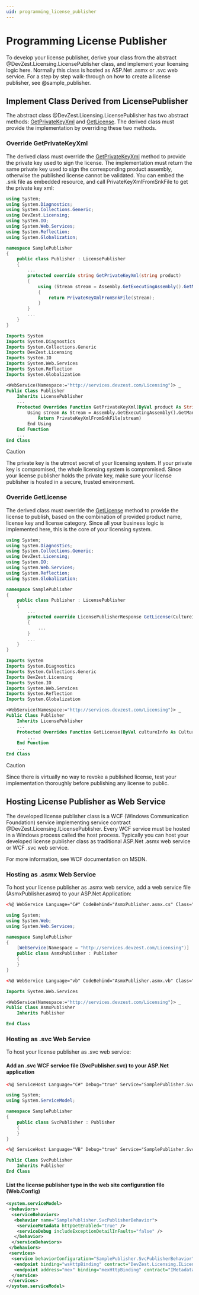 ```yaml
---
uid: programming_license_publisher
---
```


# Programming License Publisher

To develop your license publisher, derive your class from the abstract @DevZest.Licensing.LicensePublisher class, and implement your licensing logic here. Normally this class is hosted as ASP.Net .asmx or .svc web service. For a step by step walk-through on how to create a license publisher, see @sample_publisher.

## Implement Class Derived from LicensePublisher

The abstract class @DevZest.Licensing.LicensePublisher has two abstract methods: [GetPrivateKeyXml](xref:DevZest.Licensing.LicensePublisher#DevZest_Licensing_LicensePublisher_GetPrivateKeyXml_System_String_) and [GetLicense](xref:DevZest.Licensing.LicensePublisher#DevZest_Licensing_LicensePublisher_GetLicense_System_Globalization_CultureInfo_System_String_System_Version_DevZest_Licensing_LicenseKey_System_String_System_String_System_String_System_String_System_String_). The derived class must provide the implementation by overriding these two methods.

### Override GetPrivateKeyXml

The derived class must override the [GetPrivateKeyXml](xref:DevZest.Licensing.LicensePublisher#DevZest_Licensing_LicensePublisher_GetPrivateKeyXml_System_String_) method to provide the private key used to sign the license. The implementation must return the same private key used to sign the corresponding product assembly, otherwise the published license cannot be validated. You can embed the .snk file as embedded resource, and call PrivateKeyXmlFromSnkFile to get the private key xml:

```csharp
using System;
using System.Diagnostics;
using System.Collections.Generic;
using DevZest.Licensing;
using System.IO;
using System.Web.Services;
using System.Reflection;
using System.Globalization;

namespace SamplePublisher
{
    public class Publisher : LicensePublisher
    {
        ...
        protected override string GetPrivateKeyXml(string product)
        {
            using (Stream stream = Assembly.GetExecutingAssembly().GetManifestResourceStream("SamplePublisher.Key.snk"))
            {
                return PrivateKeyXmlFromSnkFile(stream);
            }
        }
        ...
    }
}
```

```vb
Imports System
Imports System.Diagnostics
Imports System.Collections.Generic
Imports DevZest.Licensing
Imports System.IO
Imports System.Web.Services
Imports System.Reflection
Imports System.Globalization

<WebService(Namespace:="http://services.devzest.com/Licensing")> _
Public Class Publisher
    Inherits LicensePublisher
    ...
    Protected Overrides Function GetPrivateKeyXml(ByVal product As String) As String
        Using stream As Stream = Assembly.GetExecutingAssembly().GetManifestResourceStream("SamplePublisher.Key.snk")
            Return PrivateKeyXmlFromSnkFile(stream)
        End Using
    End Function
    ...
End Class
```

>[!Caution]
>The private key is the utmost secret of your licensing system. If your private key is compromised, the whole licensing system is compromised. Since your license publisher holds the private key, make sure your license publisher is hosted in a secure, trusted environment.

### Override GetLicense

The derived class must override the [GetLicense](xref:DevZest.Licensing.LicensePublisher#DevZest_Licensing_LicensePublisher_GetLicense_System_Globalization_CultureInfo_System_String_System_Version_DevZest_Licensing_LicenseKey_System_String_System_String_System_String_System_String_System_String_) method to provide the license to publish, based on the combination of provided product name, license key and license category. Since all your business logic is implemented here, this is the core of your licensing system.

```csharp
using System;
using System.Diagnostics;
using System.Collections.Generic;
using DevZest.Licensing;
using System.IO;
using System.Web.Services;
using System.Reflection;
using System.Globalization;

namespace SamplePublisher
{
    public class Publisher : LicensePublisher
    {
        ...
        protected override LicensePublisherResponse GetLicense(CultureInfo cultureInfo, string product, Version version, LicenseKey licenseKey, string category, string userName, string company, string emailAddress, string data)
        {
            ...
        }
        ...
    }
}
```

```vb
Imports System
Imports System.Diagnostics
Imports System.Collections.Generic
Imports DevZest.Licensing
Imports System.IO
Imports System.Web.Services
Imports System.Reflection
Imports System.Globalization

<WebService(Namespace:="http://services.devzest.com/Licensing")> _
Public Class Publisher
    Inherits LicensePublisher
    ...
    Protected Overrides Function GetLicense(ByVal cultureInfo As CultureInfo, ByVal product As String, ByVal version As Version, ByVal licenseKey As LicenseKey, ByVal category As String, ByVal userName As String, ByVal company As String, ByVal emailAddress As String, ByVal data As String) As LicensePublisherResponse
        ...
    End Function
    ...
End Class
```

>[!Caution]
>Since there is virtually no way to revoke a published license, test your implementation thoroughly before publishing any license to public.

## Hosting License Publisher as Web Service

The developed license publisher class is a WCF (Windows Communication Foundation) service implementing service contract @DevZest.Licensing.ILicensePublisher. Every WCF service must be hosted in a Windows process called the host process. Typically you can host your developed license publisher class as traditional ASP.Net .asmx web service or WCF .svc web service.

For more information, see WCF documentation on MSDN.

### Hosting as .asmx Web Service

To host your license publisher as .asmx web service, add a web service file (AsmxPublisher.asmx) to your ASP.Net Application:

```aspx
<%@ WebService Language="C#" CodeBehind="AsmxPublisher.asmx.cs" Class="SamplePublisher.AsmxPublisher" %>
```

```csharp
using System;
using System.Web;
using System.Web.Services;

namespace SamplePublisher
{
    [WebService(Namespace = "http://services.devzest.com/Licensing")]
    public class AsmxPublisher : Publisher
    {
    }
}
```

```aspx
<%@ WebService Language="vb" CodeBehind="AsmxPublisher.asmx.vb" Class="SamplePublisher.AsmxPublisher" %>
```

```vb
Imports System.Web.Services

<WebService(Namespace:="http://services.devzest.com/Licensing")> _
Public Class AsmxPublisher
    Inherits Publisher

End Class
```

### Hosting as .svc Web Service

To host your license publisher as .svc web service:

#### Add an .svc WCF service file (SvcPublisher.svc) to your ASP.Net application

```aspx
<%@ ServiceHost Language="C#" Debug="true" Service="SamplePublisher.SvcPublisher" CodeBehind="SvcPublisher.svc.cs" %>
```

```csharp
using System;
using System.ServiceModel;

namespace SamplePublisher
{
    public class SvcPublisher : Publisher
    {
    }
}
```

```aspx
<%@ ServiceHost Language="VB" Debug="true" Service="SamplePublisher.SvcPublisher" CodeBehind="SvcPublisher.svc.vb" %>
```

```vb
Public Class SvcPublisher
    Inherits Publisher
End Class
```

#### List the license publisher type in the web site configuration file (Web.Config)

```xml
<system.serviceModel>
 <behaviors>
  <serviceBehaviors>
   <behavior name="SamplePublisher.SvcPublisherBehavior">
    <serviceMetadata httpGetEnabled="true" />
    <serviceDebug includeExceptionDetailInFaults="false" />
   </behavior>
  </serviceBehaviors>
 </behaviors>
 <services>
  <service behaviorConfiguration="SamplePublisher.SvcPublisherBehavior" name="SamplePublisher.SvcPublisher">
   <endpoint binding="wsHttpBinding" contract="DevZest.Licensing.ILicensePublisher" />
   <endpoint address="mex" binding="mexHttpBinding" contract="IMetadataExchange" />
  </service>
 </services>
</system.serviceModel>
```